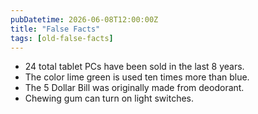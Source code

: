 ```yaml
---
pubDatetime: 2026-06-08T12:00:00Z
title: "False Facts"
tags: [old-false-facts]
---
```


- 24 total tablet PCs have been sold in the last 8 years.
- The color lime green is used ten times more than blue.
- The 5 Dollar Bill was originally made from deodorant.
- Chewing gum can turn on light switches.
